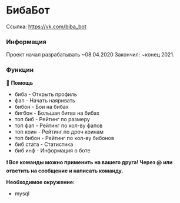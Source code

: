 # БибаБот
Ссылка: https://vk.com/biba_bot
### Информация
Проект начал разрабатывать ~08.04.2020
Закончил: ~конец 2021.
### Функции
💬 **Помощь**
- биба - Открыть профиль
- фап - Начать наяривать
- бибон - Бои на бибах
- бигбон - Большая битва на бибах
- топ биб - Рейтинг по размеру
- топ фап - Рейтинг по кол-ву фапов
- топ коин - Рейтинг по дроч коинам
- топ бибон - Рейтинг по кол-ву бибонов
- биб стата - Статистика
- биб инф - Информация о боте

**❗ Все команды можно применить на вашего друга!
Через @ или ответить на сообщение и написать команду.**

**Необходимое окружение:**
* mysql
